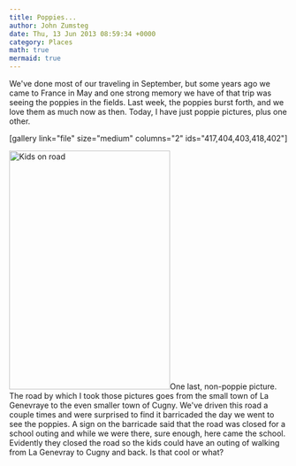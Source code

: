 ```yaml
---
title: Poppies...
author: John Zumsteg
date: Thu, 13 Jun 2013 08:59:34 +0000
category: Places
math: true
mermaid: true
---
```

We've done most of our traveling in September, but some years ago we came to France in May and one strong memory we have of that trip was seeing the poppies in the fields. Last week, the poppies burst forth, and we love them as much now as then. Today, I have just poppie pictures, plus one other.

[gallery link="file" size="medium" columns="2" ids="417,404,403,418,402"]

<img class="alignright" id="blogsy-1371154943580.7812" alt="Kids on road" src="http:/assets/images/2013/06/kids-on-road.jpg" width="291" height="432" />One last, non-poppie picture. The road by which I took those pictures goes from the small town of La Genevraye to the even smaller town of Cugny. We've driven this road a couple times and were surprised to find it barricaded the day we went to see the poppies. A sign on the barricade said that the road was closed for a school outing and while we were there, sure enough, here came the school. Evidently they closed the road so the kids could have an outing of walking from La Genevray to Cugny and back. Is that cool or what?
